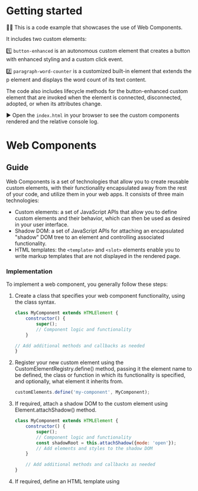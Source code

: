 # Getting started

👨‍💻 This is a code example that showcases the use of Web Components.

It includes two custom elements:

1️⃣ `button-enhanced` is an autonomous custom element that creates a button with enhanced styling and a custom click
event.

2️⃣ `paragraph-word-counter` is a customized built-in element that extends the p element and displays the word count of
its text content.

The code also includes lifecycle methods for the button-enhanced custom element that are invoked when the element is
connected, disconnected, adopted, or when its attributes change.

▶️ Open the `index.html` in your browser to see the custom components rendered and the relative console log.

# Web Components

## Guide
Web Components is a set of technologies that allow you to create reusable custom elements, with their functionality
encapsulated away from the rest of your code, and utilize them in your web apps.
It consists of three main technologies:

- Custom elements: a set of JavaScript APIs that allow you to define custom elements and their behavior, which can then
  be used as desired in your user interface.
- Shadow DOM: a set of JavaScript APIs for attaching an encapsulated "shadow" DOM tree to an element and controlling
  associated functionality.
- HTML templates: the `<template>` and `<slot>` elements enable you to write markup templates that are not displayed in the
  rendered page.

### Implementation
To implement a web component, you generally follow these steps:

1. Create a class that specifies your web component functionality, using the class syntax.

    ```javascript
    class MyComponent extends HTMLElement {
        constructor() {
            super();
            // Component logic and functionality
        }
    
    // Add additional methods and callbacks as needed
    }
    ```

2. Register your new custom element using the CustomElementRegistry.define() method, passing it the element name to be
   defined, the class or function in which its functionality is specified, and optionally, what element it inherits
   from.

    ```javascript
    customElements.define('my-component', MyComponent);
    ```

3. If required, attach a shadow DOM to the custom element using Element.attachShadow() method.

    ```javascript
    class MyComponent extends HTMLElement {
        constructor() {
            super();
            // Component logic and functionality
            const shadowRoot = this.attachShadow({mode: 'open'});
            // Add elements and styles to the shadow DOM
        }
    
        // Add additional methods and callbacks as needed
    }
    ```

4. If required, define an HTML template using <template> and <slot>.

    ```javascript
    class MyComponent extends HTMLElement {
        constructor() {
            super();
            // Component logic and functionality
            const shadowRoot = this.attachShadow({mode: 'open'});
            const template = document.createElement('template');
            template.innerHTML = `
                <style>
                    /* Component styles */
                </style>
                <div>
                    <slot></slot>
                </div>
                `;
            shadowRoot.appendChild(template.content.cloneNode(true));
        }
    
        // Add additional methods and callbacks as needed
    }
    ```

5. Use your custom element wherever you like on your page, just like you would any regular HTML element.

    ```html
    
    <my-component></my-component>
    ```

Custom elements can be either autonomous or customized built-in elements, which inherit from basic HTML elements.

### Using `<slot>`
A <slot> element is a placeholder element that can be used to insert content into a web component.
When you define a <slot> element in a component's template, you can insert other HTML elements inside the slot by including them as children of the component when you use it in your HTML markup.

On the point 4. of [Implementation](##Implementation) we defined a `<slot></slot>`

For example we can project a `<p>...</p>` tag inside our custom component:
```
<my-component>
  <p>This content will be inserted into the slot</p>
</my-component>
```
In this example, the `p` element containing the text "This content will be inserted into the slot" will be inserted into the `<slot>` element in the component's shadow DOM.
The result is that the `p` element will be rendered inside the <div> element in the component's shadow DOM.
